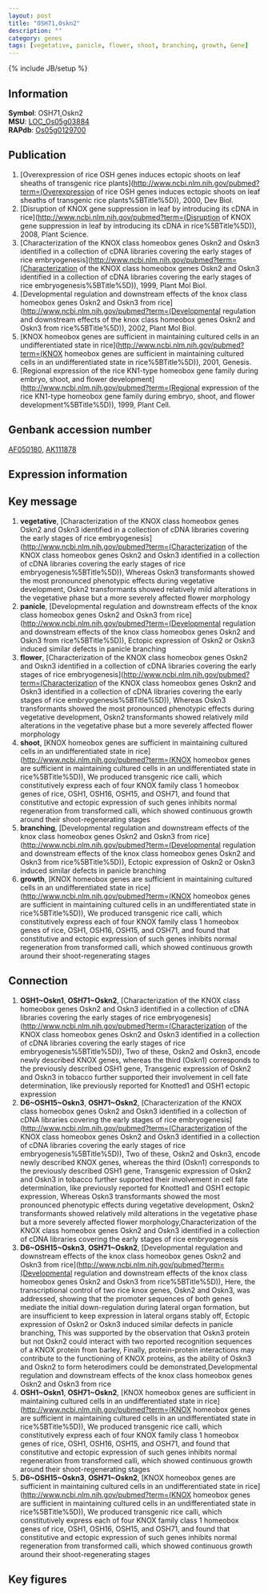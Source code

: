 ```yaml
---
layout: post
title: "OSH71,Oskn2"
description: ""
category: genes
tags: [vegetative, panicle, flower, shoot, branching, growth, Gene]
---
```

{% include JB/setup %}

## Information
__Symbol__: OSH71,Oskn2  
__MSU__: [LOC_Os05g03884](http://rice.plantbiology.msu.edu/cgi-bin/ORF_infopage.cgi?orf=LOC_Os05g03884)  
__RAPdb__: [Os05g0129700](http://rapdb.dna.affrc.go.jp/viewer/gbrowse_details/irgsp1?name=Os05g0129700)  

## Publication
1. [Overexpression of rice OSH genes induces ectopic shoots on leaf sheaths of transgenic rice plants](http://www.ncbi.nlm.nih.gov/pubmed?term=(Overexpression of rice OSH genes induces ectopic shoots on leaf sheaths of transgenic rice plants%5BTitle%5D)), 2000, Dev Biol.
2. [Disruption of KNOX gene suppression in leaf by introducing its cDNA in rice](http://www.ncbi.nlm.nih.gov/pubmed?term=(Disruption of KNOX gene suppression in leaf by introducing its cDNA in rice%5BTitle%5D)), 2008, Plant Science.
3. [Characterization of the KNOX class homeobox genes Oskn2 and Oskn3 identified in a collection of cDNA libraries covering the early stages of rice embryogenesis](http://www.ncbi.nlm.nih.gov/pubmed?term=(Characterization of the KNOX class homeobox genes Oskn2 and Oskn3 identified in a collection of cDNA libraries covering the early stages of rice embryogenesis%5BTitle%5D)), 1999, Plant Mol Biol.
4. [Developmental regulation and downstream effects of the knox class homeobox genes Oskn2 and Oskn3 from rice](http://www.ncbi.nlm.nih.gov/pubmed?term=(Developmental regulation and downstream effects of the knox class homeobox genes Oskn2 and Oskn3 from rice%5BTitle%5D)), 2002, Plant Mol Biol.
5. [KNOX homeobox genes are sufficient in maintaining cultured cells in an undifferentiated state in rice](http://www.ncbi.nlm.nih.gov/pubmed?term=(KNOX homeobox genes are sufficient in maintaining cultured cells in an undifferentiated state in rice%5BTitle%5D)), 2001, Genesis.
6. [Regional expression of the rice KN1-type homeobox gene family during embryo, shoot, and flower development](http://www.ncbi.nlm.nih.gov/pubmed?term=(Regional expression of the rice KN1-type homeobox gene family during embryo, shoot, and flower development%5BTitle%5D)), 1999, Plant Cell.

## Genbank accession number
[AF050180](http://www.ncbi.nlm.nih.gov/nuccore/AF050180), [AK111878](http://www.ncbi.nlm.nih.gov/nuccore/AK111878)

## Expression information

## Key message
1. __vegetative__, [Characterization of the KNOX class homeobox genes Oskn2 and Oskn3 identified in a collection of cDNA libraries covering the early stages of rice embryogenesis](http://www.ncbi.nlm.nih.gov/pubmed?term=(Characterization of the KNOX class homeobox genes Oskn2 and Oskn3 identified in a collection of cDNA libraries covering the early stages of rice embryogenesis%5BTitle%5D)),  Whereas Oskn3 transformants showed the most pronounced phenotypic effects during vegetative development, Oskn2 transformants showed relatively mild alterations in the vegetative phase but a more severely affected flower morphology
2. __panicle__, [Developmental regulation and downstream effects of the knox class homeobox genes Oskn2 and Oskn3 from rice](http://www.ncbi.nlm.nih.gov/pubmed?term=(Developmental regulation and downstream effects of the knox class homeobox genes Oskn2 and Oskn3 from rice%5BTitle%5D)),  Ectopic expression of Oskn2 or Oskn3 induced similar defects in panicle branching
3. __flower__, [Characterization of the KNOX class homeobox genes Oskn2 and Oskn3 identified in a collection of cDNA libraries covering the early stages of rice embryogenesis](http://www.ncbi.nlm.nih.gov/pubmed?term=(Characterization of the KNOX class homeobox genes Oskn2 and Oskn3 identified in a collection of cDNA libraries covering the early stages of rice embryogenesis%5BTitle%5D)),  Whereas Oskn3 transformants showed the most pronounced phenotypic effects during vegetative development, Oskn2 transformants showed relatively mild alterations in the vegetative phase but a more severely affected flower morphology
4. __shoot__, [KNOX homeobox genes are sufficient in maintaining cultured cells in an undifferentiated state in rice](http://www.ncbi.nlm.nih.gov/pubmed?term=(KNOX homeobox genes are sufficient in maintaining cultured cells in an undifferentiated state in rice%5BTitle%5D)), We produced transgenic rice calli, which constitutively express each of four KNOX family class 1 homeobox genes of rice, OSH1, OSH16, OSH15, and OSH71, and found that constitutive and ectopic expression of such genes inhibits normal regeneration from transformed calli, which showed continuous growth around their shoot-regenerating stages
5. __branching__, [Developmental regulation and downstream effects of the knox class homeobox genes Oskn2 and Oskn3 from rice](http://www.ncbi.nlm.nih.gov/pubmed?term=(Developmental regulation and downstream effects of the knox class homeobox genes Oskn2 and Oskn3 from rice%5BTitle%5D)),  Ectopic expression of Oskn2 or Oskn3 induced similar defects in panicle branching
6. __growth__, [KNOX homeobox genes are sufficient in maintaining cultured cells in an undifferentiated state in rice](http://www.ncbi.nlm.nih.gov/pubmed?term=(KNOX homeobox genes are sufficient in maintaining cultured cells in an undifferentiated state in rice%5BTitle%5D)), We produced transgenic rice calli, which constitutively express each of four KNOX family class 1 homeobox genes of rice, OSH1, OSH16, OSH15, and OSH71, and found that constitutive and ectopic expression of such genes inhibits normal regeneration from transformed calli, which showed continuous growth around their shoot-regenerating stages

## Connection
1. __OSH1~Oskn1__, __OSH71~Oskn2__, [Characterization of the KNOX class homeobox genes Oskn2 and Oskn3 identified in a collection of cDNA libraries covering the early stages of rice embryogenesis](http://www.ncbi.nlm.nih.gov/pubmed?term=(Characterization of the KNOX class homeobox genes Oskn2 and Oskn3 identified in a collection of cDNA libraries covering the early stages of rice embryogenesis%5BTitle%5D)),  Two of these, Oskn2 and Oskn3, encode newly described KNOX genes, whereas the third (Oskn1) corresponds to the previously described OSH1 gene, Transgenic expression of Oskn2 and Oskn3 in tobacco further supported their involvement in cell fate determination, like previously reported for Knotted1 and OSH1 ectopic expression
2. __D6~OSH15~Oskn3__, __OSH71~Oskn2__, [Characterization of the KNOX class homeobox genes Oskn2 and Oskn3 identified in a collection of cDNA libraries covering the early stages of rice embryogenesis](http://www.ncbi.nlm.nih.gov/pubmed?term=(Characterization of the KNOX class homeobox genes Oskn2 and Oskn3 identified in a collection of cDNA libraries covering the early stages of rice embryogenesis%5BTitle%5D)),  Two of these, Oskn2 and Oskn3, encode newly described KNOX genes, whereas the third (Oskn1) corresponds to the previously described OSH1 gene, Transgenic expression of Oskn2 and Oskn3 in tobacco further supported their involvement in cell fate determination, like previously reported for Knotted1 and OSH1 ectopic expression, Whereas Oskn3 transformants showed the most pronounced phenotypic effects during vegetative development, Oskn2 transformants showed relatively mild alterations in the vegetative phase but a more severely affected flower morphology,Characterization of the KNOX class homeobox genes Oskn2 and Oskn3 identified in a collection of cDNA libraries covering the early stages of rice embryogenesis
3. __D6~OSH15~Oskn3__, __OSH71~Oskn2__, [Developmental regulation and downstream effects of the knox class homeobox genes Oskn2 and Oskn3 from rice](http://www.ncbi.nlm.nih.gov/pubmed?term=(Developmental regulation and downstream effects of the knox class homeobox genes Oskn2 and Oskn3 from rice%5BTitle%5D)),  Here, the transcriptional control of two rice knox genes, Oskn2 and Oskn3, was addressed, showing that the promoter sequences of both genes mediate the initial down-regulation during lateral organ formation, but are insufficient to keep expression in lateral organs stably off, Ectopic expression of Oskn2 or Oskn3 induced similar defects in panicle branching, This was supported by the observation that Oskn3 protein but not Oskn2 could interact with two reported recognition sequences of a KNOX protein from barley, Finally, protein-protein interactions may contribute to the functioning of KNOX proteins, as the ability of Oskn3 and Oskn2 to form heterodimers could be demonstrated,Developmental regulation and downstream effects of the knox class homeobox genes Oskn2 and Oskn3 from rice
4. __OSH1~Oskn1__, __OSH71~Oskn2__, [KNOX homeobox genes are sufficient in maintaining cultured cells in an undifferentiated state in rice](http://www.ncbi.nlm.nih.gov/pubmed?term=(KNOX homeobox genes are sufficient in maintaining cultured cells in an undifferentiated state in rice%5BTitle%5D)), We produced transgenic rice calli, which constitutively express each of four KNOX family class 1 homeobox genes of rice, OSH1, OSH16, OSH15, and OSH71, and found that constitutive and ectopic expression of such genes inhibits normal regeneration from transformed calli, which showed continuous growth around their shoot-regenerating stages
5. __D6~OSH15~Oskn3__, __OSH71~Oskn2__, [KNOX homeobox genes are sufficient in maintaining cultured cells in an undifferentiated state in rice](http://www.ncbi.nlm.nih.gov/pubmed?term=(KNOX homeobox genes are sufficient in maintaining cultured cells in an undifferentiated state in rice%5BTitle%5D)), We produced transgenic rice calli, which constitutively express each of four KNOX family class 1 homeobox genes of rice, OSH1, OSH16, OSH15, and OSH71, and found that constitutive and ectopic expression of such genes inhibits normal regeneration from transformed calli, which showed continuous growth around their shoot-regenerating stages

## Key figures


